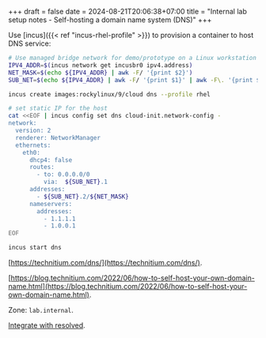 +++ 
draft = false
date = 2024-08-21T20:06:38+07:00
title = "Internal lab setup notes - Self-hosting a domain name system (DNS)"
+++

Use [incus]({{< ref "incus-rhel-profile" >}}) to provision a container to host DNS service:

```sh
# Use managed bridge network for demo/prototype on a Linux workstation
IPV4_ADDR=$(incus network get incusbr0 ipv4.address)
NET_MASK=$(echo ${IPV4_ADDR} | awk -F/ '{print $2}')
SUB_NET=$(echo ${IPV4_ADDR} | awk -F/ '{print $1}' | awk -F\. '{print $1"."$2"."$3}')

incus create images:rockylinux/9/cloud dns --profile rhel

# set static IP for the host
cat <<EOF | incus config set dns cloud-init.network-config -
network:
  version: 2
  renderer: NetworkManager
  ethernets:
    eth0:
      dhcp4: false
      routes:
        - to: 0.0.0.0/0
          via:  ${SUB_NET}.1
      addresses:
        - ${SUB_NET}.2/${NET_MASK}
      nameservers:
        addresses:
          - 1.1.1.1
          - 1.0.0.1
EOF

incus start dns
```

[https://technitium.com/dns/](https://technitium.com/dns/).

[https://blog.technitium.com/2022/06/how-to-self-host-your-own-domain-name.html](https://blog.technitium.com/2022/06/how-to-self-host-your-own-domain-name.html).

Zone: `lab.internal`.

[Integrate with resolved](https://linuxcontainers.org/incus/docs/main/howto/network_bridge_resolved/).
